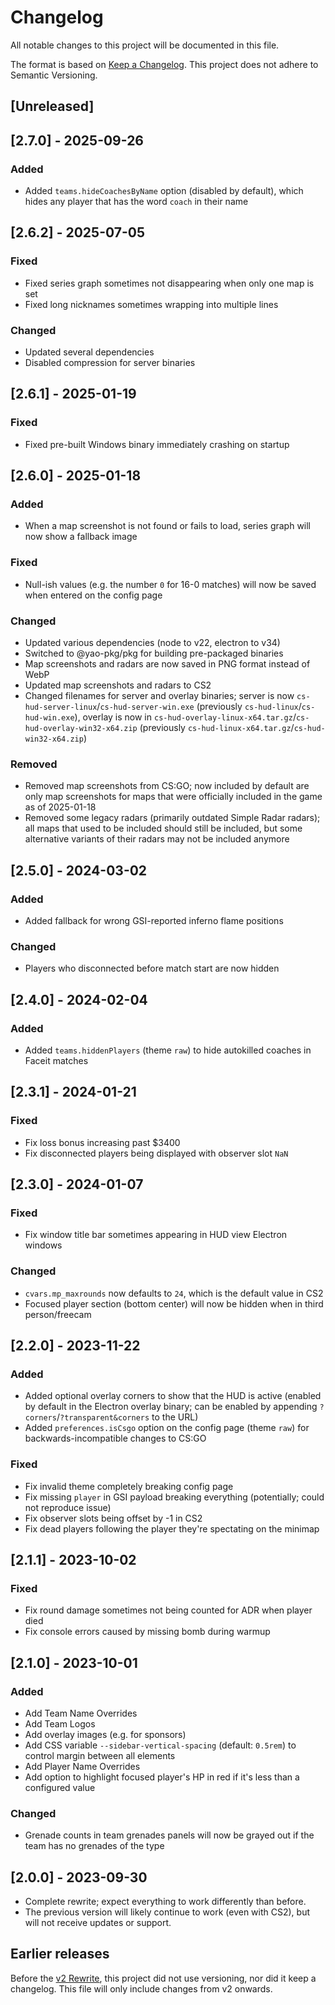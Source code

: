 # Changelog

All notable changes to this project will be documented in this file.

The format is based on [Keep a Changelog](https://keepachangelog.com/en/1.1.0/).
This project does not adhere to Semantic Versioning.

## [Unreleased]


## [2.7.0] - 2025-09-26
### Added
* Added `teams.hideCoachesByName` option (disabled by default), which hides any player that has the word `coach` in their name


## [2.6.2] - 2025-07-05
### Fixed
* Fixed series graph sometimes not disappearing when only one map is set
* Fixed long nicknames sometimes wrapping into multiple lines

### Changed
* Updated several dependencies
* Disabled compression for server binaries


## [2.6.1] - 2025-01-19
### Fixed
* Fixed pre-built Windows binary immediately crashing on startup


## [2.6.0] - 2025-01-18
### Added
* When a map screenshot is not found or fails to load, series graph will now show a fallback image

### Fixed
* Null-ish values (e.g. the number `0` for 16-0 matches) will now be saved when entered on the config page

### Changed
* Updated various dependencies (node to v22, electron to v34)
* Switched to @yao-pkg/pkg for building pre-packaged binaries
* Map screenshots and radars are now saved in PNG format instead of WebP
* Updated map screenshots and radars to CS2
* Changed filenames for server and overlay binaries; server is now `cs-hud-server-linux`/`cs-hud-server-win.exe` (previously `cs-hud-linux`/`cs-hud-win.exe`), overlay is now in `cs-hud-overlay-linux-x64.tar.gz`/`cs-hud-overlay-win32-x64.zip` (previously `cs-hud-linux-x64.tar.gz`/`cs-hud-win32-x64.zip`)

### Removed
* Removed map screenshots from CS:GO; now included by default are only map screenshots for maps that were officially included in the game as of 2025-01-18
* Removed some legacy radars (primarily outdated Simple Radar radars); all maps that used to be included should still be included, but some alternative variants of their radars may not be included anymore


## [2.5.0] - 2024-03-02
### Added
* Added fallback for wrong GSI-reported inferno flame positions

### Changed
* Players who disconnected before match start are now hidden


## [2.4.0] - 2024-02-04
### Added
* Added `teams.hiddenPlayers` (theme `raw`) to hide autokilled coaches in Faceit matches


## [2.3.1] - 2024-01-21
### Fixed
* Fix loss bonus increasing past $3400
* Fix disconnected players being displayed with observer slot `NaN`


## [2.3.0] - 2024-01-07
### Fixed
* Fix window title bar sometimes appearing in HUD view Electron windows

### Changed
* `cvars.mp_maxrounds` now defaults to `24`, which is the default value in CS2
* Focused player section (bottom center) will now be hidden when in third person/freecam


## [2.2.0] - 2023-11-22
### Added
* Added optional overlay corners to show that the HUD is active (enabled by default in the Electron overlay binary; can be enabled by appending `?corners`/`?transparent&corners` to the URL)
* Added `preferences.isCsgo` option on the config page (theme `raw`) for backwards-incompatible changes to CS:GO

### Fixed
* Fix invalid theme completely breaking config page
* Fix missing `player` in GSI payload breaking everything (potentially; could not reproduce issue)
* Fix observer slots being offset by -1 in CS2
* Fix dead players following the player they're spectating on the minimap


## [2.1.1] - 2023-10-02
### Fixed
* Fix round damage sometimes not being counted for ADR when player died
* Fix console errors caused by missing bomb during warmup


## [2.1.0] - 2023-10-01
### Added
* Add Team Name Overrides
* Add Team Logos
* Add overlay images (e.g. for sponsors)
* Add CSS variable `--sidebar-vertical-spacing` (default: `0.5rem`) to control margin between all elements
* Add Player Name Overrides
* Add option to highlight focused player's HP in red if it's less than a configured value

### Changed
* Grenade counts in team grenades panels will now be grayed out if the team has no grenades of the type


## [2.0.0] - 2023-09-30
* Complete rewrite; expect everything to work differently than before.
* The previous version will likely continue to work (even with CS2), but will not receive updates or support.


## Earlier releases
Before the [v2 Rewrite](https://github.com/drweissbrot/cs-hud/issues/52), this project did not use versioning, nor did it keep a changelog.
This file will only include changes from v2 onwards.
